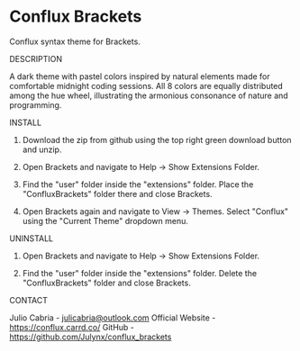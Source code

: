 # Conflux Brackets

Conflux syntax theme for Brackets.

DESCRIPTION

A dark theme with pastel colors inspired by natural elements made for comfortable midnight coding sessions. 
All 8 colors are equally distributed among the hue wheel, illustrating the armonious consonance of nature and programming.

INSTALL

1. Download the zip from github using the top right green download button and unzip.

2. Open Brackets and navigate to Help -> Show Extensions Folder.

3. Find the "user" folder inside the "extensions" folder. Place the "ConfluxBrackets" folder there and close Brackets.

4. Open Brackets again and navigate to View -> Themes. Select "Conflux" using the "Current Theme" dropdown menu.
  
UNINSTALL

1. Open Brackets and navigate to Help -> Show Extensions Folder. 

2. Find the "user" folder inside the "extensions" folder. Delete the "ConfluxBrackets" folder and close Brackets.

CONTACT

Julio Cabria - julicabria@outlook.com Official Website - https://conflux.carrd.co/ GitHub - https://github.com/Julynx/conflux_brackets

